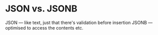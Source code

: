 # JSON vs. JSONB

JSON — like text, just that there's validation before insertion
JSONB — optimised to access the contents etc.
